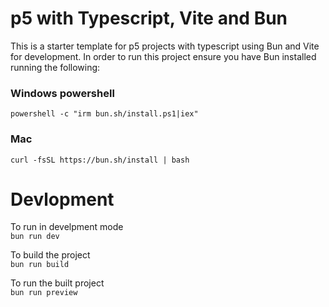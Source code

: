 # p5 with Typescript, Vite and Bun

This is a starter template for p5 projects with typescript using Bun and Vite for development. In order to run this project ensure you have Bun installed running the following:

### Windows powershell

`powershell -c "irm bun.sh/install.ps1|iex"`

### Mac

`curl -fsSL https://bun.sh/install | bash`

# Devlopment

To run in develpment mode  
`bun run dev`

To build the project  
`bun run build`

To run the built project  
`bun run preview`
